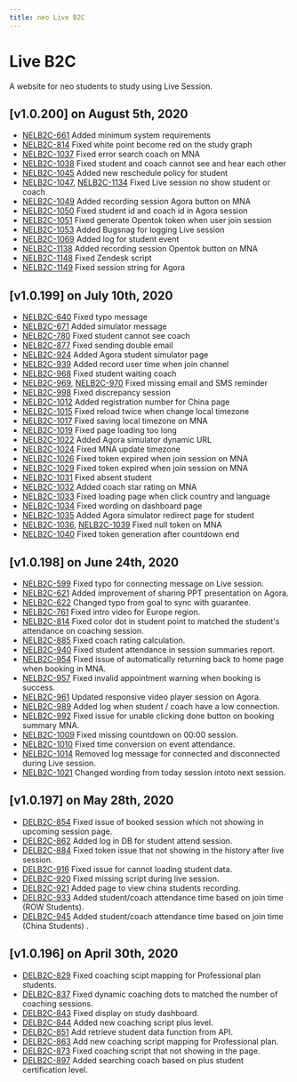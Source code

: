 ```yaml
---
title: neo Live B2C
---
```


# Live B2C
A website for neo students to study using Live Session.

## [v1.0.200] on August 5th, 2020
- [NELB2C-661](https://dyned.myjetbrains.com/youtrack/issue/NELB2C-661) Added minimum system requirements
- [NELB2C-814](https://dyned.myjetbrains.com/youtrack/issue/NELB2C-814) Fixed white point become red on the study graph
- [NELB2C-1037](https://dyned.myjetbrains.com/youtrack/issue/NELB2C-1037) Fixed error search coach on MNA
- [NELB2C-1038](https://dyned.myjetbrains.com/youtrack/issue/NELB2C-1038) Fixed student and coach cannot see and hear each other
- [NELB2C-1045](https://dyned.myjetbrains.com/youtrack/issue/NELB2C-1045) Added new reschedule policy for student
- [NELB2C-1047](https://dyned.myjetbrains.com/youtrack/issue/NELB2C-1047), [NELB2C-1134](https://dyned.myjetbrains.com/youtrack/issue/NELB2C-1134) Fixed Live session no show student or coach
- [NELB2C-1049](https://dyned.myjetbrains.com/youtrack/issue/NELB2C-1049) Added recording session Agora button on MNA
- [NELB2C-1050](https://dyned.myjetbrains.com/youtrack/issue/NELB2C-1050) Fixed student id and coach id in Agora session
- [NELB2C-1051](https://dyned.myjetbrains.com/youtrack/issue/NELB2C-1051) Fixed generate Opentok token when user join session
- [NELB2C-1053](https://dyned.myjetbrains.com/youtrack/issue/NELB2C-1053) Added Bugsnag for logging Live session
- [NELB2C-1069](https://dyned.myjetbrains.com/youtrack/issue/NELB2C-1069) Added log for student event
- [NELB2C-1138](https://dyned.myjetbrains.com/youtrack/issue/NELB2C-1138) Added recording session Opentok button on MNA
- [NELB2C-1148](https://dyned.myjetbrains.com/youtrack/issue/NELB2C-1148) Fixed Zendesk script
- [NELB2C-1149](https://dyned.myjetbrains.com/youtrack/issue/NELB2C-1149) Fixed session string for Agora

## [v1.0.199] on July 10th, 2020
- [NELB2C-640](https://dyned.myjetbrains.com/youtrack/issue/NELB2C-640) Fixed typo message
- [NELB2C-671](https://dyned.myjetbrains.com/youtrack/issue/NELB2C-671) Added simulator message
- [NELB2C-780](https://dyned.myjetbrains.com/youtrack/issue/NELB2C-780) Fixed student cannot see coach
- [NELB2C-877](https://dyned.myjetbrains.com/youtrack/issue/NELB2C-877) Fixed sending double email
- [NELB2C-924](https://dyned.myjetbrains.com/youtrack/issue/NELB2C-924) Added Agora student simulator page
- [NELB2C-939](https://dyned.myjetbrains.com/youtrack/issue/NELB2C-939) Added record user time when join channel
- [NELB2C-968](https://dyned.myjetbrains.com/youtrack/issue/NELB2C-968) Fixed student waiting coach
- [NELB2C-969](https://dyned.myjetbrains.com/youtrack/issue/NELB2C-969), [NELB2C-970](https://dyned.myjetbrains.com/youtrack/issue/NELB2C-970) Fixed missing email and SMS reminder
- [NELB2C-998](https://dyned.myjetbrains.com/youtrack/issue/NELB2C-998) Fixed discrepancy session
- [NELB2C-1012](https://dyned.myjetbrains.com/youtrack/issue/NELB2C-1012) Added registration number for China page
- [NELB2C-1015](https://dyned.myjetbrains.com/youtrack/issue/NELB2C-1015) Fixed reload twice when change local timezone
- [NELB2C-1017](https://dyned.myjetbrains.com/youtrack/issue/NELB2C-1017) Fixed saving local timezone on MNA
- [NELB2C-1019](https://dyned.myjetbrains.com/youtrack/issue/NELB2C-1019) Fixed page loading too long
- [NELB2C-1022](https://dyned.myjetbrains.com/youtrack/issue/NELB2C-1022) Added Agora simulator dynamic URL
- [NELB2C-1024](https://dyned.myjetbrains.com/youtrack/issue/NELB2C-1024) Fixed MNA update timezone
- [NELB2C-1026](https://dyned.myjetbrains.com/youtrack/issue/NELB2C-1026) Fixed token expired when join session on MNA
- [NELB2C-1029](https://dyned.myjetbrains.com/youtrack/issue/NELB2C-1029) Fixed token expired when join session on MNA
- [NELB2C-1031](https://dyned.myjetbrains.com/youtrack/issue/NELB2C-1031) Fixed absent student
- [NELB2C-1032](https://dyned.myjetbrains.com/youtrack/issue/NELB2C-1032) Added coach star rating on MNA
- [NELB2C-1033](https://dyned.myjetbrains.com/youtrack/issue/NELB2C-1033) Fixed loading page when click country and language
- [NELB2C-1034](https://dyned.myjetbrains.com/youtrack/issue/NELB2C-1034) Fixed wording on dashboard page
- [NELB2C-1035](https://dyned.myjetbrains.com/youtrack/issue/NELB2C-1035) Added Agora simulator redirect page for student
- [NELB2C-1036](https://dyned.myjetbrains.com/youtrack/issue/NELB2C-1036), [NELB2C-1039](https://dyned.myjetbrains.com/youtrack/issue/NELB2C-1039) Fixed null token on MNA
- [NELB2C-1040](https://dyned.myjetbrains.com/youtrack/issue/NELB2C-1040) Fixed token generation after countdown end

## [v1.0.198] on June 24th, 2020
- [NELB2C-599](https://dyned.myjetbrains.com/youtrack/issue/NELB2C-599) Fixed typo for connecting message on Live session.
- [NELB2C-621](https://dyned.myjetbrains.com/youtrack/issue/NELB2C-621) Added improvement of sharing PPT presentation on Agora.
- [NELB2C-622](https://dyned.myjetbrains.com/youtrack/issue/NELB2C-622) Changed typo from goal to sync with guarantee.
- [NELB2C-761](https://dyned.myjetbrains.com/youtrack/issue/NELB2C-761) Fixed intro video for Europe region.
- [NELB2C-814](https://dyned.myjetbrains.com/youtrack/issue/NELB2C-814) Fixed color dot in student point to matched the student's attendance on coaching session.
- [NELB2C-885](https://dyned.myjetbrains.com/youtrack/issue/NELB2C-885) Fixed coach rating calculation.
- [NELB2C-940](https://dyned.myjetbrains.com/youtrack/issue/NELB2C-940) Fixed student attendance in session summaries report.
- [NELB2C-954](https://dyned.myjetbrains.com/youtrack/issue/NELB2C-954) Fixed issue of automatically returning back to home page when booking in MNA.
- [NELB2C-957](https://dyned.myjetbrains.com/youtrack/issue/NELB2C-957) Fixed invalid appointment warning when booking is success.
- [NELB2C-961](https://dyned.myjetbrains.com/youtrack/issue/NELB2C-961) Updated responsive video player session on Agora.
- [NELB2C-989](https://dyned.myjetbrains.com/youtrack/issue/NELB2C-989) Added log when student / coach have a low connection.
- [NELB2C-992](https://dyned.myjetbrains.com/youtrack/issue/NELB2C-992) Fixed issue for unable clicking done button on booking summary MNA.
- [NELB2C-1009](https://dyned.myjetbrains.com/youtrack/issue/NELB2C-1009) Fixed missing countdown on 00:00 session.
- [NELB2C-1010](https://dyned.myjetbrains.com/youtrack/issue/NELB2C-1010) Fixed time conversion on event attendance.
- [NELB2C-1014](https://dyned.myjetbrains.com/youtrack/issue/NELB2C-1014) Removed log message for connected and disconnected during Live session.
- [NELB2C-1021](https://dyned.myjetbrains.com/youtrack/issue/NELB2C-1021) Changed wording from today session intoto next session.

## [v1.0.197] on May 28th, 2020
- [DELB2C-854](https://dyned.myjetbrains.com/youtrack/issue/DELB2C-854) Fixed issue of booked session which not showing in upcoming session page.
- [DELB2C-862](https://dyned.myjetbrains.com/youtrack/issue/DELB2C-862) Added log in DB for student attend session.
- [DELB2C-884](https://dyned.myjetbrains.com/youtrack/issue/DELB2C-884) Fixed token issue that not showing in the history after live session.
- [DELB2C-916](https://dyned.myjetbrains.com/youtrack/issue/DELB2C-916) Fixed issue for cannot loading student data.
- [DELB2C-920](https://dyned.myjetbrains.com/youtrack/issue/DELB2C-920) Fixed missing script during live session.
- [DELB2C-921](https://dyned.myjetbrains.com/youtrack/issue/DELB2C-921) Added page to view china students recording.
- [DELB2C-933](https://dyned.myjetbrains.com/youtrack/issue/DELB2C-933) Added student/coach attendance time based on join time (ROW Students).
- [DELB2C-945](https://dyned.myjetbrains.com/youtrack/issue/DELB2C-945) Added student/coach attendance time based on join time (China Students) .

## [v1.0.196] on April 30th, 2020
- [DELB2C-829](https://dyned.myjetbrains.com/youtrack/issue/DELB2C-829) Fixed coaching scipt mapping for Professional plan students.
- [DELB2C-837](https://dyned.myjetbrains.com/youtrack/issue/DELB2C-837) Fixed dynamic coaching dots to matched the number of coaching sessions.
- [DELB2C-843](https://dyned.myjetbrains.com/youtrack/issue/DELB2C-843) Fixed display on study dashboard.
- [DELB2C-844](https://dyned.myjetbrains.com/youtrack/issue/DELB2C-844) Added new coaching script plus level.
- [DELB2C-851](https://dyned.myjetbrains.com/youtrack/issue/DELB2C-851) Add retrieve student data function from API.  
- [DELB2C-863](https://dyned.myjetbrains.com/youtrack/issue/DELB2C-863) Add new coaching script mapping for Professional plan.
- [DELB2C-873](https://dyned.myjetbrains.com/youtrack/issue/DELB2C-873) Fixed coaching script that not showing in the page.
- [DELB2C-897](https://dyned.myjetbrains.com/youtrack/issue/DELB2C-897) Added searching coach based on plus student certification level.
